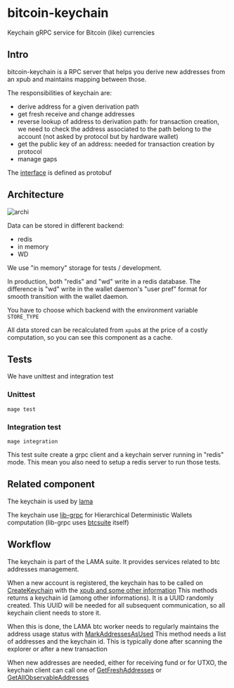 # bitcoin-keychain
Keychain gRPC service for Bitcoin (like) currencies

## Intro

bitcoin-keychain is a RPC server that helps you derive new addresses from an
xpub and maintains mapping between those.

The responsibilities of keychain are:
 - derive address for a given derivation path
 - get fresh receive and change addresses
 - reverse lookup of address to derivation path: for transaction creation, we need
to check the address associated to the path belong to the account (not asked by protocol but by hardware wallet)
 - get the public key of an address: needed for transaction creation by protocol
 - manage gaps

The [interface](pb/keychain/service.proto) is defined as protobuf

## Architecture

![archi](doc/archi.png)

Data can be stored in different backend:
 - redis
 - in memory
 - WD

We use "in memory" storage for tests / development.

In production, both "redis" and "wd" write in a redis database. The difference
is "wd" write in the wallet daemon's "user pref" format for smooth transition
with the wallet daemon.

You have to choose which backend with the environment variable `STORE_TYPE`

All data stored can be recalculated from `xpub`s at the price of a costly
computation, so you can see this component as a cache.

## Tests

We have unittest and integration test

### Unittest

`mage test`

### Integration test

`mage integration`

This test suite create a grpc client and a keychain server running in "redis"
mode.
This mean you also need to setup a redis server to run those tests.

## Related component

The keychain is used by [lama](https://github.com/LedgerHQ/lama)

The keychain use [lib-grpc](https://github.com/LedgerHQ/bitcoin-lib-grpc/) for
Hierarchical Deterministic Wallets computation (lib-grpc uses
[btcsuite](https://github.com/btcsuite/btcutil) itself)

## Workflow

The keychain is part of the LAMA suite. It provides services related to btc
addresses management.

When a new account is registered, the keychain has to be called on
[CreateKeychain](https://github.com/LedgerHQ/bitcoin-keychain/blob/0.5.2/pb/keychain/service.proto#L11)
with the [xpub and some other information](https://github.com/LedgerHQ/bitcoin-keychain/blob/0.5.2/pb/keychain/service.proto#L102)
This methods returns a keychain id (among other informations). It is a UUID
randomly created. This UUID will be needed for all subsequent communication, so
all keychain client needs to store it.

When this is done, the LAMA btc worker needs to regularly maintains the
address usage status with [MarkAddressesAsUsed](https://github.com/LedgerHQ/bitcoin-keychain/blob/0.5.2/pb/keychain/service.proto#L24)
This method needs a list of addresses and the keychain id.
This is typically done after scanning the explorer or after a new transaction

When new addresses are needed, either for receiving fund or for UTXO, the
keychain client can call one of
[GetFreshAddresses](https://github.com/LedgerHQ/bitcoin-keychain/blob/0.5.2/pb/keychain/service.proto#L27)
or [GetAllObservableAddresses](https://github.com/LedgerHQ/bitcoin-keychain/blob/0.5.2/pb/keychain/service.proto#L30)
